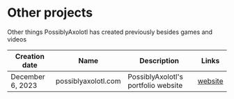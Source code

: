 # Other projects

Other things PossiblyAxolotl has created previously besides games and videos

|Creation date|Name|Description|Links|
|-------------|----|-----------|-----|
|December 6, 2023|possiblyaxolotl.com|PossiblyAxolotl's portfolio website|[website](https://www.possiblyaxolotl.com)|
